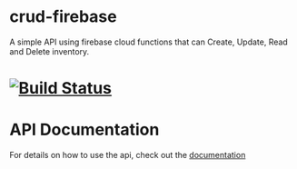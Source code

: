 # crud-firebase
A simple API using firebase cloud functions that can Create, Update, Read and Delete inventory.

# [![Build Status](https://travis-ci.com/MisheckGithongo/crud-firebase.svg?branch=main)](https://travis-ci.com/MisheckGithongo/crud-firebase)

# API Documentation
For details on how to use the api, check out the [documentation](https://documenter.getpostman.com/view/8743832/Tzm5FwLT)